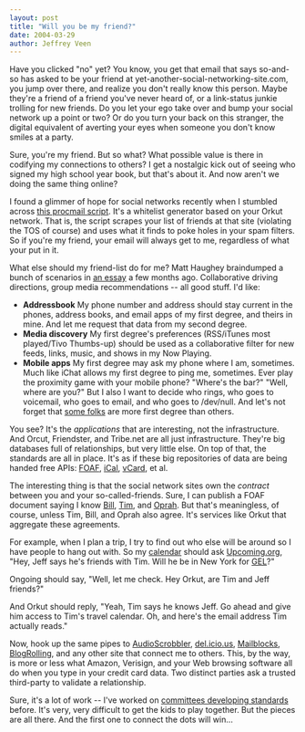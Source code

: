 ```yaml
---
layout: post
title: "Will you be my friend?"
date: 2004-03-29
author: Jeffrey Veen
---
```

Have you clicked "no" yet? You know, you get that email that says so-and-so has asked to be your friend at yet-another-social-networking-site.com, you jump over there, and realize you don't really know this person. Maybe they're a friend of a friend you've never heard of, or a link-status junkie trolling for new friends. Do you let your ego take over and bump your social network up a point or two? Or do you turn your back on this stranger, the digital equivalent of averting your eyes when someone you don't know smiles at a party.

Sure, you're my friend. But so what? What possible value is there in codifying my connections to others? I get a nostalgic kick out of seeing who signed my high school year book, but that's about it. And now aren't we doing the same thing online?

I found a glimmer of hope for social networks recently when I stumbled across <a href="http://www.crystalflame.net/2004/02/filster_tying_s.html">this procmail script</a>. It's a whitelist generator based on your Orkut network. That is, the script scrapes your list of friends at that site (violating the TOS of course) and uses what it finds to poke holes in your spam filters. So if you're my friend, your email will always get to me, regardless of what your put in it.

What else should my friend-list do for me? Matt Haughey braindumped a bunch of scenarios in <a href="http://a.wholelottanothing.org/features.blah/entry/007633">an essay</a> a few months ago. Collaborative driving directions, group media recommendations -- all good stuff. I'd like:

<ul class="post-bullet"><li><strong>Addressbook</strong> My phone number and address should stay current in the phones, address books, and email apps of my first degree, and theirs in mine. And let me request that data from my second degree.</li><li><strong>Media discovery</strong> My first degree's preferences (RSS/iTunes most played/Tivo Thumbs-up) should be used as a collaborative filter for new feeds, links, music, and shows in my Now Playing.</li><li><strong>Mobile apps</strong> My first degree may ask my phone where I am, sometimes. Much like iChat allows my first degree to ping me, sometimes. Ever play the proximity game with your mobile phone? "Where's the bar?" "Well, where are you?" But I also I want to decide who rings, who goes to voicemail, who goes to email, and who goes to /dev/null. And let's not forget that <a href="http://veen.com/leslie/">some folks</a> are more first degree than others.</li></ul>

You see? It's the <em>applications</em> that are interesting, not the infrastructure. And Orcut, Friendster, and Tribe.net are all just infrastructure. They're big databases full of relationships, but very little else. On top of that, the standards are all in place. It's as if these big repositories of data are being handed free APIs: <a href="http://www.foaf-project.org/">FOAF</a>, <a href="http://www.ietf.org/rfc/rfc2445.txt">iCal</a>, <a href="http://www.ietf.org/rfc/rfc2426.txt">vCard</a>, et al.

The interesting thing is that the social network sites own the <em>contract</em> between you and your so-called-friends. Sure, I can publish a FOAF document saying I know <a href="http://www.microsoft.com/billgates/">Bill</a>, <a href="http://tim.oreilly.com/">Tim</a>, and <a href="http://www.oprah.com/">Oprah</a>. But that's meaningless, of course, unless Tim, Bill, and Oprah also agree. It's services like Orkut that aggregate these agreements.

For example, when I plan a trip, I try to find out who else will be around so I have people to hang out with. So my <a href="http://www.apple.com/ical/">calendar</a> should ask <a href="http://upcoming.org/">Upcoming.org</a>, "Hey, Jeff says he's friends with Tim.  Will he be in New York for <a href="http://www.goodexperience.com/gel/">GEL</a>?"

Ongoing should say, "Well, let me check. Hey Orkut, are Tim and Jeff friends?"

And Orkut should reply, "Yeah, Tim says he knows Jeff. Go ahead and give him access to Tim's travel calendar. Oh, and here's the email address Tim actually reads."

Now, hook up the same pipes to <a href="http://www.audioscrobbler.com/">AudioScrobbler</a>, <a href="http://del.icio.us">del.icio.us</a>, <a href="http://mailblocks.com">Mailblocks</a>, <a href="http://www.blogrolling.com/">BlogRolling</a>, and any other site that connect me to others. This, by the way, is more or less what Amazon, Verisign, and your Web browsing software all do when you type in your credit card data. Two distinct parties ask a trusted third-party to validate a relationship.

Sure, it's a lot of work -- I've worked on <a href="http://www.w3.org/Style/CSS/members.php3">committees developing standards</a> before. It's very, very difficult to get the kids to play together. But the pieces are all there. And the first one to connect the dots will win...
